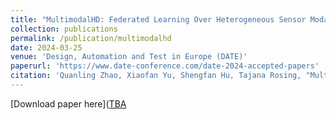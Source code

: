 ```yaml
---
title: "MultimodalHD: Federated Learning Over Heterogeneous Sensor Modalities using Hyperdimensional Computin"
collection: publications
permalink: /publication/multimodalhd
date: 2024-03-25
venue: 'Design, Automation and Test in Europe (DATE)'
paperurl: 'https://www.date-conference.com/date-2024-accepted-papers'
citation: 'Quanling Zhao, Xiaofan Yu, Shengfan Hu, Tajana Rosing, "MultimodalHD: Federated Learning Over Heterogeneous Sensor Modalities using Hyperdimensional Computing" - Design, Automation, and Test in Europe (DATE), 2024'
---
```


[Download paper here]([TBA](https://quanlingzhao.github.io/website/files/multimodalhd.pdf)